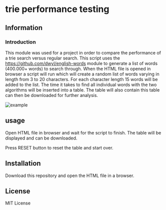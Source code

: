 # trie performance testing

## Information
### Introduction
This module was used for a project in order to compare the performance of a trie search versus regular search.
This script uses the https://github.com/dwyl/english-words module to generate a list of words (400.000+ words) to search through.
When the HTML file is opened in browser a script will run which will create a random list of words
varying in length from 3 to 20 characters. For each character length 15 words will be added to the list.
The time it takes to find all individual words with the two algorithms will be inserted into a table. The table will also contain
this table can then be downloaded for further analysis.

![example](https://github.com/devalk96/trie_performance_testing/blob/master/example.jpg)

## usage
Open HTML file in browser and wait for the script to finish. The table will be displayed and can be downloaded.
  
Press RESET button to reset the table and start over.

## Installation
Download this repository and open the HTML file in a browser.

## License
MIT License
